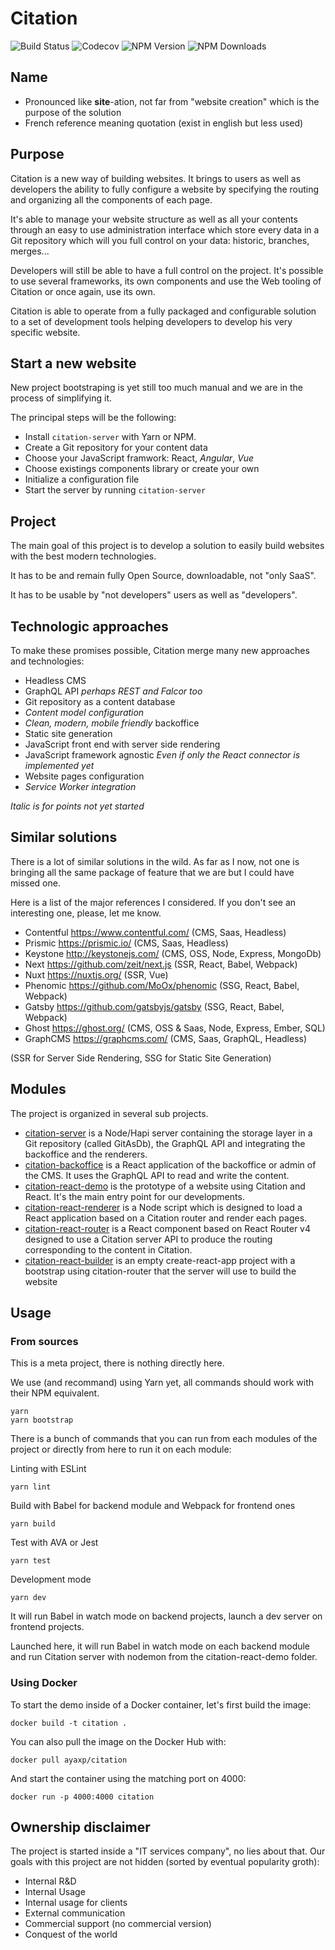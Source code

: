 # Citation

![Build Status](https://img.shields.io/travis/aya-experience/citation/master.svg)
![Codecov](https://img.shields.io/codecov/c/github/aya-experience/citation.svg)
![NPM Version](https://img.shields.io/npm/v/citation-server.svg)
![NPM Downloads](https://img.shields.io/npm/dm/citation-server.svg)

## Name

- Pronounced like **site**-ation, not far from "website creation" which is the purpose of the solution
- French reference meaning quotation (exist in english but less used)

## Purpose

Citation is a new way of building websites. It brings to users as well as developers the ability to fully configure a website by specifying the routing and organizing all the components of each page.

It's able to manage your website structure as well as all your contents through an easy to use administration interface which store every data in a Git repository which will you full control on your data: historic, branches, merges...

Developers will still be able to have a full control on the project. It's possible to use several frameworks, its own components and use the Web tooling of Citation or once again, use its own.

Citation is able to operate from a fully packaged and configurable solution to a set of development tools helping developers to develop his very specific website.

## Start a new website

New project bootstraping is yet still too much manual and we are in the process of simplifying it.

The principal steps will be the following:
- Install `citation-server` with Yarn or NPM.
- Create a Git repository for your content data
- Choose your JavaScript framwork: React, *Angular*, *Vue*
- Choose existings components library or create your own
- Initialize a configuration file
- Start the server by running `citation-server`

## Project

The main goal of this project is to develop a solution to easily build websites with the best modern technologies.

It has to be and remain fully Open Source, downloadable, not "only SaaS".

It has to be usable by "not developers" users as well as "developers".

## Technologic approaches

To make these promises possible, Citation merge many new approaches and technologies:

- Headless CMS
- GraphQL API *perhaps REST and Falcor too*
- Git repository as a content database
- *Content model configuration*
- *Clean, modern, mobile friendly* backoffice
- Static site generation
- JavaScript front end with server side rendering
- JavaScript framework agnostic *Even if only the React connector is implemented yet*
- Website pages configuration
- *Service Worker integration*

*Italic is for points not yet started*

## Similar solutions

There is a lot of similar solutions in the wild. As far as I now, not one is bringing all the same package of feature that we are but I could have missed one.

Here is a list of the major references I considered. If you don't see an interesting one, please, let me know.

- Contentful https://www.contentful.com/ (CMS, Saas, Headless)
- Prismic https://prismic.io/ (CMS, Saas, Headless)
- Keystone http://keystonejs.com/ (CMS, OSS, Node, Express, MongoDb)
- Next https://github.com/zeit/next.js (SSR, React, Babel, Webpack)
- Nuxt https://nuxtjs.org/ (SSR, Vue)
- Phenomic https://github.com/MoOx/phenomic (SSG, React, Babel, Webpack)
- Gatsby https://github.com/gatsbyjs/gatsby (SSG, React, Babel, Webpack)
- Ghost https://ghost.org/ (CMS, OSS & Saas, Node, Express, Ember, SQL)
- GraphCMS https://graphcms.com/ (CMS, Saas, GraphQL, Headless)

(SSR for Server Side Rendering, SSG for Static Site Generation)

## Modules

The project is organized in several sub projects.

- [citation-server](citation-server) is a Node/Hapi server containing the storage layer in a Git repository (called GitAsDb), the GraphQL API and integrating the backoffice and the renderers.
- [citation-backoffice](citation-backoffice) is a React application of the backoffice or admin of the CMS. It uses the GraphQL API to read and write the content.
- [citation-react-demo](citation-react-demo) is the prototype of a website using Citation and React. It's the main entry point for our developments.
- [citation-react-renderer](citation-react-renderer) is a Node script which is designed to load a React application based on a Citation router and render each pages.
- [citation-react-router](citation-react-router) is a React component based on React Router v4 designed to use a Citation server API to produce the routing corresponding to the content in Citation.
- [citation-react-builder](citation-react-builder) is an empty create-react-app project with a bootstrap using citation-router that the server will use to build the website


## Usage

### From sources

This is a meta project, there is nothing directly here.

We use (and recommand) using Yarn yet, all commands should work with their NPM equivalent.

```shell
yarn
yarn bootstrap
```

There is a bunch of commands that you can run from each modules of the project or directly from here to run it on each module:

Linting with ESLint

```shell
yarn lint
```

Build with Babel for backend module and Webpack for frontend ones

```shell
yarn build
```

Test with AVA or Jest

```shell
yarn test
```

Development mode

```shell
yarn dev
```

It will run Babel in watch mode on backend projects, launch a dev server on frontend projects.

Launched here, it will run Babel in watch mode on each backend module and run Citation server with nodemon from the citation-react-demo folder.

### Using Docker

To start the demo inside of a Docker container, let's first build the image:

```
docker build -t citation .
```

You can also pull the image on the Docker Hub with:

```
docker pull ayaxp/citation
```

And start the container using the matching port on 4000:

```
docker run -p 4000:4000 citation
```

## Ownership disclaimer

The project is started inside a "IT services company", no lies about that. Our goals with this project are not hidden (sorted by eventual popularity groth):

- Internal R&D
- Internal Usage
- Internal usage for clients
- External communication
- Commercial support (no commercial version)
- Conquest of the world
